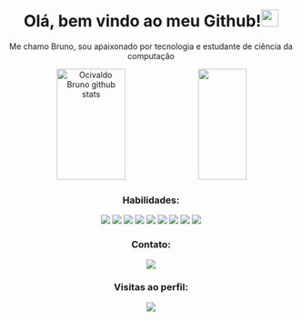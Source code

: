 <div align="center"> 
<h1>Olá, bem vindo ao meu Github!<img src="https://raw.githubusercontent.com/kaueMarques/kaueMarques/master/hi.gif" width="30px"></h1>

<p>Me chamo Bruno, sou apaixonado por tecnologia e estudante de ciência da computação</p>

  <img width="49%" height="195px" src="https://github-readme-stats.vercel.app/api?username=OBsant&show_icons=true&count_private=true&hide_border=true&title_color=00bfbf&icon_color=00bfbf&text_color=c9d1d9&bg_color=0d1117" alt="Ocivaldo Bruno github stats" /> 
  <img width="41%" height="195px" src="https://github-readme-stats.vercel.app/api/top-langs/?username=OBsant&layout=compact&hide_border=true&title_color=00bfbf&text_color=00bfbf&bg_color=0d1117" />

### Habilidades:
<img src="https://img.shields.io/badge/Next.js-white?style=for-the-badge&logo=next&logoColor=white"></img>
<img src="https://img.shields.io/badge/React-20232A?style=for-the-badge&logo=react&logoColor=61DAFB"></img>
<img src="https://img.shields.io/badge/TypeScript-blue?style=for-the-badge&logo=typescript&logoColor=white"></img>
<img src="https://img.shields.io/badge/JavaScript-F7DF1E?style=for-the-badge&logo=javascript&logoColor=black"></img>
<img src="https://img.shields.io/badge/Tailwind_CSS-38B2AC?style=for-the-badge&logo=tailwind-css&logoColor=white"></img>
<img src="https://img.shields.io/badge/Bootstrap-563D7C?style=for-the-badge&logo=bootstrap&logoColor=white"></img>
<img src="https://img.shields.io/badge/Sass-CC6699?style=for-the-badge&logo=sass&logoColor=white"></img>
<img src="https://img.shields.io/badge/HTML5-E34F26?style=for-the-badge&logo=html5&logoColor=white"></img>
<img src="https://img.shields.io/badge/CSS3-1572B6?style=for-the-badge&logo=css3&logoColor=white"></img>

  
### Contato:
<a href="https://www.linkedin.com/in/ocsantos/"><img src="https://img.shields.io/badge/LinkedIn-0077B5?style=for-the-badge&logo=linkedin&logoColor=white"></img></a>

### Visitas ao perfil:
<img src="https://count.getloli.com/get/@OBsant.github.readme" />
</div>
